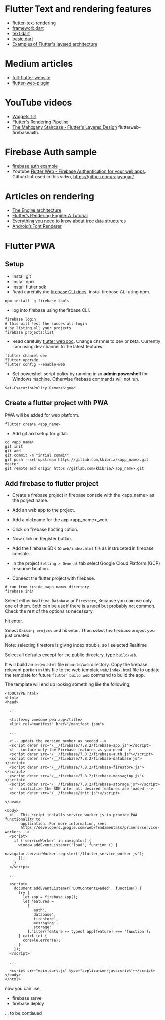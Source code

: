 # Flutter Text and rendering features

* [flutter-text-rendering](https://www.raywenderlich.com/4562681-flutter-text-rendering)
* [framework.dart](https://github.com/flutter/flutter/blob/master/packages/flutter/lib/src/widgets/framework.dart)
* [text.dart](https://github.com/flutter/flutter/blob/master/packages/flutter/lib/src/widgets/text.dart)
* [basic.dart](https://github.com/flutter/flutter/blob/master/packages/flutter/lib/src/widgets/basic.dart)
* [Examples of Flutter's layered architecture](https://github.com/flutter/flutter/tree/master/examples/layers)

# Medium articles
* [full-flutter-website](https://medium.com/flutter-community/more-than-a-flutter-web-app-is-a-full-flutter-website-c6bb210b1f16)
* [flutter-web-plugin](https://medium.com/flutter/how-to-write-a-flutter-web-plugin-5e26c689ea1)

# YouTube videos
* [Widgets 101](https://www.youtube.com/watch?v=CXedqMlLo7M)
* [Flutter's Rendering Pipeline](https://www.youtube.com/watch?v=UUfXWzp0-DU)
* [The Mahogany Staircase - Flutter's Layered Design](https://www.youtube.com/watch?v=dkyY9WCGMi0)
flutterweb-firebaseauth.

# Firebase Auth sample
* [firebase auth example](https://github.com/FirebaseExtended/flutterfire/tree/master/packages/firebase_auth/firebase_auth/example)
* Youtube [Flutter Web - Firebase Authentication for your web apps](https://youtu.be/qtJU5T0tF-M). Github link used in this video, https://github.com/rajayogan/

# Articles on rendering
* [The Engine architecture](https://github.com/flutter/flutter/wiki/The-Engine-architecture)
* [Flutter’s Rendering Engine: A Tutorial ](https://medium.com/saugo360/flutters-rendering-engine-a-tutorial-part-1-e9eff68b825d)
* [Everything you need to know about tree data structures](https://www.freecodecamp.org/news/all-you-need-to-know-about-tree-data-structures-bceacb85490c/)
* [Android’s Font Renderer](https://medium.com/@romainguy/androids-font-renderer-c368bbde87d9)

# Flutter PWA
## Setup
* Install git
* Install npm
* Install flutter sdk
* Read carefully the [firebase CLI docs](https://firebase.google.com/docs/cli). Install firebase CLI using npm.
```
npm install -g firebase-tools
```
* log into firebase using the firbase CLI.
```
firebase login
# this will test the succesfull login
# by listing all your projects
firebase projects:list
```
* Read carefully [flutter web doc](https://flutter.dev/docs/get-started/web). Change channel to dev or beta. Currently I am using dev channel to the latest features.
```
flutter channel dev
flutter upgrade
flutter config --enable-web
```

* Set powershell script policy by running in an __admin powershell__ for Windows machine. Otherwise firebase commands will not run.
```
Set-ExecutionPolicy RemoteSigned
```

## Create a flutter project with PWA
PWA will be added for web platform.

```
flutter create <app_name>
```
* Add git and setup for gitlab
```
cd <app_name>
git init
git add .
git commit -m "intial commit"
git push --set-upstream https://gitlab.com/kkibria/<app_name>.git master
git remote add origin https://gitlab.com/kkibria/<app_name>.git
```

## Add firebase to flutter project

* Create a firebase project in firebase console with the <app_name> as the porject name.
* Add an web app to the project.
* Add a nickname for the app <app_name>_web.
* Click on firebase hosting option.
* Now click on Register button.

* Add the firebase SDK to ``web/index.html`` file as instruceted in firebase console.

* In the project ``Setting > General`` tab select Google Cloud Platform (GCP) resource location.

* Coneect the flutter project with firebase.

```
# run from inside <app_name> directory
firebase init
```
Select either ``Realtime Database`` or ``Firestore``, Because you can use only one of them. Both can be use if there is a need but probably not common. Check the rest of the options as necessary.

hit enter.

Select ``Exiting project`` and hit enter. Then select the firebase project you just created.

Note: selecting firestore is giving index trouble, so I selected Realtime

Select all defaults except for the public directory, type ``build/web``.

It will build an ``index.html`` file in ``build/web`` directory. Copy the firebase relevant portion in this file to the web template ``web/index.html`` file to update the template for future ``flutter build web`` command to build the app.

The template will end up looking something like the following,
```
<!DOCTYPE html>
<html>
<head>

  ...

  <title>my awesome pwa app</title>
  <link rel="manifest" href="/manifest.json">

  ...
  
  <!-- update the version number as needed -->
  <script defer src="/__/firebase/7.8.2/firebase-app.js"></script>
  <!-- include only the Firebase features as you need -->
  <script defer src="/__/firebase/7.8.2/firebase-auth.js"></script>
  <script defer src="/__/firebase/7.8.2/firebase-database.js"></script>
  <script defer src="/__/firebase/7.8.2/firebase-firestore.js"></script>
  <script defer src="/__/firebase/7.8.2/firebase-messaging.js"></script>
  <script defer src="/__/firebase/7.8.2/firebase-storage.js"></script>
  <!-- initialize the SDK after all desired features are loaded -->
  <script defer src="/__/firebase/init.js"></script>
  
</head>

<body>
  <!-- This script installs service_worker.js to provide PWA functionality to
       application. For more information, see:
       https://developers.google.com/web/fundamentals/primers/service-workers -->
  <script>
    if ('serviceWorker' in navigator) {
      window.addEventListener('load', function () {
        navigator.serviceWorker.register('/flutter_service_worker.js');
      });
    }
  </script>

  ...

  <script>
    document.addEventListener('DOMContentLoaded', function() {
      try {
        let app = firebase.app();
        let features = 
          [
            'auth', 
            'database',
            'firestore', 
            'messaging', 
            'storage'
          ].filter(feature => typeof app[feature] === 'function');
      } catch (e) {
        console.error(e);
      }
    });
  </script>
  
  ...

  <script src="main.dart.js" type="application/javascript"></script>
</body>
</html>
```



now you can use, 
* firebase serve
* firebase deploy

... to be continued